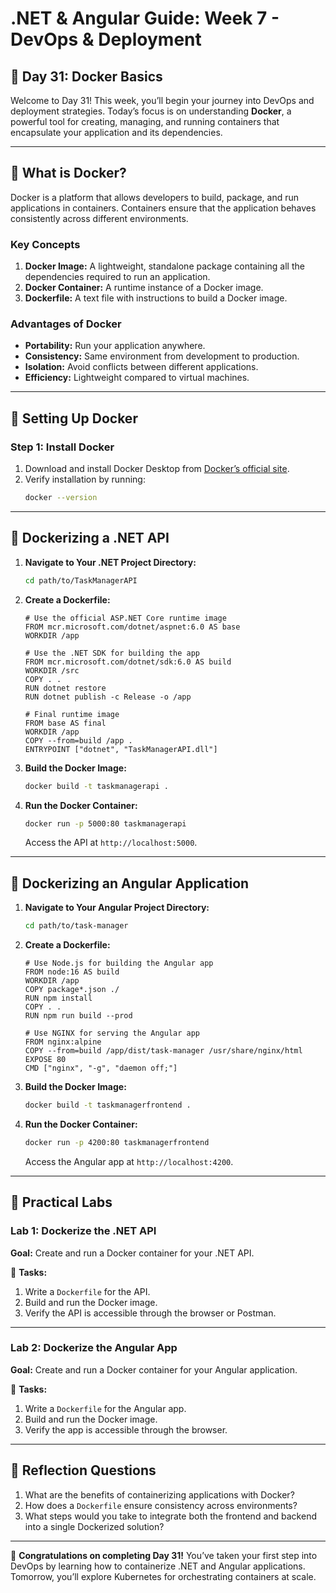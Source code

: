 # **.NET & Angular Guide: Week 7 - DevOps & Deployment**

## **🧩 Day 31: Docker Basics**

Welcome to Day 31! This week, you’ll begin your journey into DevOps and deployment strategies. Today’s focus is on understanding **Docker**, a powerful tool for creating, managing, and running containers that encapsulate your application and its dependencies.

---

## **🧩 What is Docker?**

Docker is a platform that allows developers to build, package, and run applications in containers. Containers ensure that the application behaves consistently across different environments.

### **Key Concepts**
1. **Docker Image:** A lightweight, standalone package containing all the dependencies required to run an application.
2. **Docker Container:** A runtime instance of a Docker image.
3. **Dockerfile:** A text file with instructions to build a Docker image.

### **Advantages of Docker**
- **Portability:** Run your application anywhere.
- **Consistency:** Same environment from development to production.
- **Isolation:** Avoid conflicts between different applications.
- **Efficiency:** Lightweight compared to virtual machines.

---

## **🧩 Setting Up Docker**

### **Step 1: Install Docker**
1. Download and install Docker Desktop from [Docker’s official site](https://www.docker.com/).
2. Verify installation by running:
   ```bash
   docker --version
   ```

---

## **🧩 Dockerizing a .NET API**

1. **Navigate to Your .NET Project Directory:**
   ```bash
   cd path/to/TaskManagerAPI
   ```

2. **Create a Dockerfile:**
   ```plaintext
   # Use the official ASP.NET Core runtime image
   FROM mcr.microsoft.com/dotnet/aspnet:6.0 AS base
   WORKDIR /app

   # Use the .NET SDK for building the app
   FROM mcr.microsoft.com/dotnet/sdk:6.0 AS build
   WORKDIR /src
   COPY . .
   RUN dotnet restore
   RUN dotnet publish -c Release -o /app

   # Final runtime image
   FROM base AS final
   WORKDIR /app
   COPY --from=build /app .
   ENTRYPOINT ["dotnet", "TaskManagerAPI.dll"]
   ```

3. **Build the Docker Image:**
   ```bash
   docker build -t taskmanagerapi .
   ```

4. **Run the Docker Container:**
   ```bash
   docker run -p 5000:80 taskmanagerapi
   ```

   Access the API at `http://localhost:5000`.

---

## **🧩 Dockerizing an Angular Application**

1. **Navigate to Your Angular Project Directory:**
   ```bash
   cd path/to/task-manager
   ```

2. **Create a Dockerfile:**
   ```plaintext
   # Use Node.js for building the Angular app
   FROM node:16 AS build
   WORKDIR /app
   COPY package*.json ./
   RUN npm install
   COPY . .
   RUN npm run build --prod

   # Use NGINX for serving the Angular app
   FROM nginx:alpine
   COPY --from=build /app/dist/task-manager /usr/share/nginx/html
   EXPOSE 80
   CMD ["nginx", "-g", "daemon off;"]
   ```

3. **Build the Docker Image:**
   ```bash
   docker build -t taskmanagerfrontend .
   ```

4. **Run the Docker Container:**
   ```bash
   docker run -p 4200:80 taskmanagerfrontend
   ```

   Access the Angular app at `http://localhost:4200`.

---

## **🧩 Practical Labs**

### **Lab 1: Dockerize the .NET API**
**Goal:** Create and run a Docker container for your .NET API.

🔧 **Tasks:**
1. Write a `Dockerfile` for the API.
2. Build and run the Docker image.
3. Verify the API is accessible through the browser or Postman.

---

### **Lab 2: Dockerize the Angular App**
**Goal:** Create and run a Docker container for your Angular application.

🔧 **Tasks:**
1. Write a `Dockerfile` for the Angular app.
2. Build and run the Docker image.
3. Verify the app is accessible through the browser.

---

## **🧩 Reflection Questions**
1. What are the benefits of containerizing applications with Docker?
2. How does a `Dockerfile` ensure consistency across environments?
3. What steps would you take to integrate both the frontend and backend into a single Dockerized solution?

---

🎉 **Congratulations on completing Day 31!** You’ve taken your first step into DevOps by learning how to containerize .NET and Angular applications. Tomorrow, you’ll explore Kubernetes for orchestrating containers at scale.


